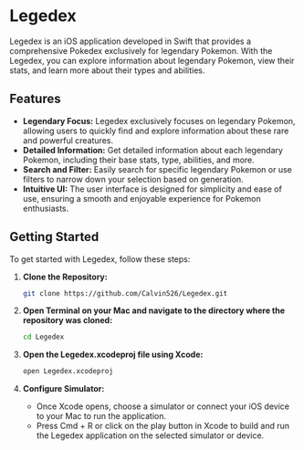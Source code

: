 # Legedex

Legedex is an iOS application developed in Swift that provides a comprehensive Pokedex exclusively for legendary Pokemon. With the Legedex, you can explore information about legendary Pokemon, view their stats, and learn more about their types and abilities.

## Features

- **Legendary Focus:** Legedex exclusively focuses on legendary Pokemon, allowing users to quickly find and explore information about these rare and powerful creatures.
- **Detailed Information:** Get detailed information about each legendary Pokemon, including their base stats, type, abilities, and more.
- **Search and Filter:** Easily search for specific legendary Pokemon or use filters to narrow down your selection based on generation.
- **Intuitive UI:** The user interface is designed for simplicity and ease of use, ensuring a smooth and enjoyable experience for Pokemon enthusiasts.

## Getting Started

To get started with Legedex, follow these steps:

1. **Clone the Repository:**
   ```bash
   git clone https://github.com/Calvin526/Legedex.git
   ```

2. **Open Terminal on your Mac and navigate to the directory where the repository was cloned:**
   ```bash
   cd Legedex
   ```
3. **Open the Legedex.xcodeproj file using Xcode:**
   ```bash
   open Legedex.xcodeproj
   ```

4. **Configure Simulator:**
   - Once Xcode opens, choose a simulator or connect your iOS device to your Mac to run the application.
   - Press Cmd + R or click on the play button in Xcode to build and run the Legedex application on the selected simulator or device.
